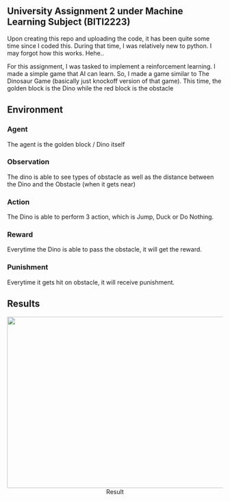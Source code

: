 ## University Assignment 2 under Machine Learning Subject (BITI2223)

Upon creating this repo and uploading the code, it has been quite some time since I coded this. During that time, I was relatively new to python. I may forgot how this works. Hehe..
  
For this assignment, I was tasked to implement a reinforcement learning. I made a simple game that AI can learn. So, I made a game similar to The Dinosaur Game (basically just knockoff version of that game). This time, the golden block is the Dino while the red block is the obstacle
  
## Environment
### Agent
The agent is the golden block / Dino itself
  
### Observation
The dino is able to see types of obstacle as well as the distance between the Dino and the Obstacle (when it gets near)
  
### Action
The Dino is able to perform 3 action, which is Jump, Duck or Do Nothing. 
  
### Reward
Everytime the Dino is able to pass the obstacle, it will get the reward.
  
### Punishment
Everytime it gets hit on obstacle, it will receive punishment.
  
## Results
<p align="center">
  <img width="508" height="400" src="https://user-images.githubusercontent.com/55189926/158974115-337b1f66-3b86-483e-beff-62b862237614.png">
  <br>
  Result
  <br>
</p>
